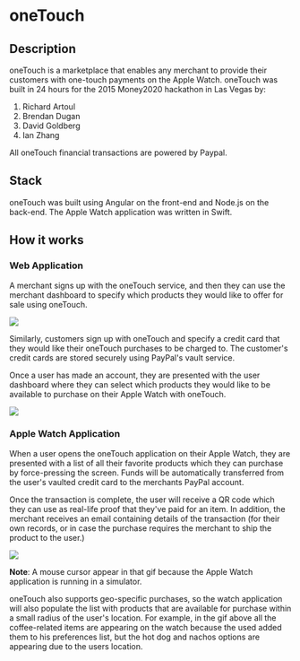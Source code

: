 # oneTouch

## Description

oneTouch is a marketplace that enables any merchant to provide their customers with one-touch payments on the Apple Watch. oneTouch was built in 24 hours for the 2015 Money2020 hackathon in Las Vegas by:

1. Richard Artoul
2. Brendan Dugan
3. David Goldberg
4. Ian Zhang

All oneTouch financial transactions are powered by Paypal.

## Stack

oneTouch was built using Angular on the front-end and Node.js on the back-end. The Apple Watch application was written in Swift.

## How it works

### Web Application

A merchant signs up with the oneTouch service, and then they can use the merchant dashboard to specify which products they would like to offer for sale using oneTouch.

![](http://g.recordit.co/MjSnqkfIej.gif)

Similarly, customers sign up with oneTouch and specify a credit card that they would like their oneTouch purchases to be charged to. The customer's credit cards are stored securely using PayPal's vault service.

Once a user has made an account, they are presented with the user dashboard where they can select which products they would like to be available to purchase on their Apple Watch with oneTouch.

![](http://g.recordit.co/FEuWehcUhl.gif)

### Apple Watch Application

When a user opens the oneTouch application on their Apple Watch, they are presented with a list of all their favorite products which they can purchase by force-pressing the screen. Funds will be automatically transferred from the user's vaulted credit card to the merchants PayPal account. 

Once the transaction is complete, the user will receive a QR code which they can use as real-life proof that they've paid for an item. In addition, the merchant receives an email containing details of the transaction (for their own records, or in case the purchase requires the merchant to ship the product to the user.)

![](http://g.recordit.co/acBQJ0RaFS.gif)

**Note**: A mouse cursor appear in that gif because the Apple Watch application is running in a simulator.

oneTouch also supports geo-specific purchases, so the watch application will also populate the list with products that are available for purchase within a small radius of the user's location. For example, in the gif above all the coffee-related items are appearing on the watch because the used added them to his preferences list, but the hot dog and nachos options are appearing due to the users location.




